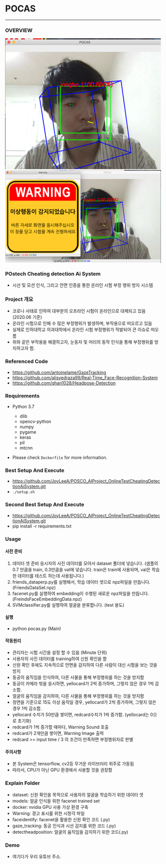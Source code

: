 # POCAS
---
### OVERVIEW
![ex_screenshot](./Warning/readme1.png)
![ex_screenshot](./Warning/readme2.png)

### POstech Cheating detection Ai System
* 시선 및 모션 인식, 그리고 안면 인증을 통한 온라인 시험 부정 행위 방지 시스템

### Project 개요
* 코로나 사태로 인하여 대부분의 오프라인 시험이 온라인으로 대체되고 있음 (2020.06 기준)
* 온라인 시험으로 인해 수 많은 부정행위가 발생하며, 부작용으로 떠오르고 있음
* 실제로 인하대학교 의과대학에서 온라인 시험 부정행위가 적발되어 큰 이슈로 떠오름
* 위와 같은 부작용을 해결하고자, 눈동자 및 머리의 동작 인식을 통해 부정행위를 방지하고자 함. 

### Referenced Code
* https://github.com/antoinelame/GazeTracking
* https://github.com/alisyedraza99/Real-Time_Face-Recognition-System
* https://github.com/qhan1028/Headpose-Detection

### Requirements
* Python 3.7
  * dlib
  * opencv-python
  * numpy
  * pygame
  * keras
  * pil
  * mtcnn

* Please check `Dockerfile` for more information.

### Best Setup  And Execute
* https://github.com/JoyLeeA/POSCO_AIProject_OnlineTestCheatingDetectionAiSystem.git
* `./setup.sh`

### Second Best Setup And Execute
* https://github.com/JoyLeeA/POSCO_AIProject_OnlineTestCheatingDetectionAiSystem.git
* pip install -r requirements.txt

### Usage
#### 사전 준비
1. 데이터 셋 준비
    응시자의 사진 데이터를 모아서 dataset 폴더에 넣습니다.
    (샘플의 0.7 만큼을 train, 0.3만큼을 val에 넣습니다.
    train은 train에 사용되며, val은 학습한 데이터를 테스트 하는데 사용됩니다.)
2. friends_dataperp.py를 실행해서, 학습 데이터 셋으로 npz파일을 만듭니다. (FriendsDataSet.npz)
3. facenet.py를 실행하여 embedding이 수행된 새로운 npz파일을 만듭니다.(FreindsFaceEmbeddingData.npz)
4. SVMclassifier.py를 실행하여 얼굴을 분류합니다. (test 용도)
#### 실행
 * python pocas.py (Main)
 #### 작동원리
 * 관리자는 시험 시간을 설정 할 수 있음 (Minute 단위)
 * 사용자의 사진 데이터를 training하여 신원 확인을 함
 * 신원 확인 후에도 지속적으로 안면을 감지하여 다른 사람이 대신 시험을 보는 것을 방지
 * 동공의 움직임을 인식하여, 다른 사물을 통해 부정행위를 하는 것을 방지함
 * 동공이 카메라 밖을 응시하면, yellocard가 2씩 증가하며, 그렇지 않은 경우 1씩 감소함.
 * 얼굴의 움직임을 감지하여, 다른 사물을 통해 부정행위를 하는 것을 방지함
 * 정면을 기준으로 15도 이상 움직일 경우,  yellocard가 2씩 증가하며, 그렇지 않은 경우 1씩 감소함.
 * yellocard 수치가 50만큼 쌓이면, redcard수치가 1씩 증가함. (yellocard는 0으로 초기화)
 * redcard가 1씩 증가할 때마다, Warning Sound 호출
 * redcard가 2개만큼 쌓이면, Warning Image 출력
 * redcard >= input time / 3 의 조건이 만족하면 부정행위자로 판별
 
 #### 주의사항
* 본 System은 tensorflow, cv2등 무거운 라이브러리 위주로 가동됨
* 따라서, CPU가 아닌 GPU 환경에서 사용할 것을 권장함
 
### Explain Folder
* dataset:  신원 확인을 목적으로 사용자의 얼굴을 학습하기 위한 데이터 셋
* models: 얼굴 인식을 위한 facenet trained set
* docker: nvidia GPU 사용 가상 환경 구축
* Warning: 경고 표시를 위한 시청각 파일
* faceidentify: facenet을 활용한 신원 확인 코드 (.py) 
* gaze_tracking: 동공 인식과 시선 감지를 위한 코드 (.py)
* detectheadposition: 얼굴의 움직임을 감지하기 위한 코드(.py)
 
### Demo
* 여기다가 우리 유튜브 주소.
